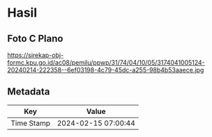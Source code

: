 # Hasil

## Foto C Plano

https://sirekap-obj-formc.kpu.go.id/ac08/pemilu/ppwp/31/74/04/10/05/3174041005124-20240214-222358--6ef03198-4c79-45dc-a255-98b4b53aaece.jpg


## Metadata

| Key        | Value               |
| ---------- | ------------------- |
| Time Stamp | 2024-02-15 07:00:44 |



